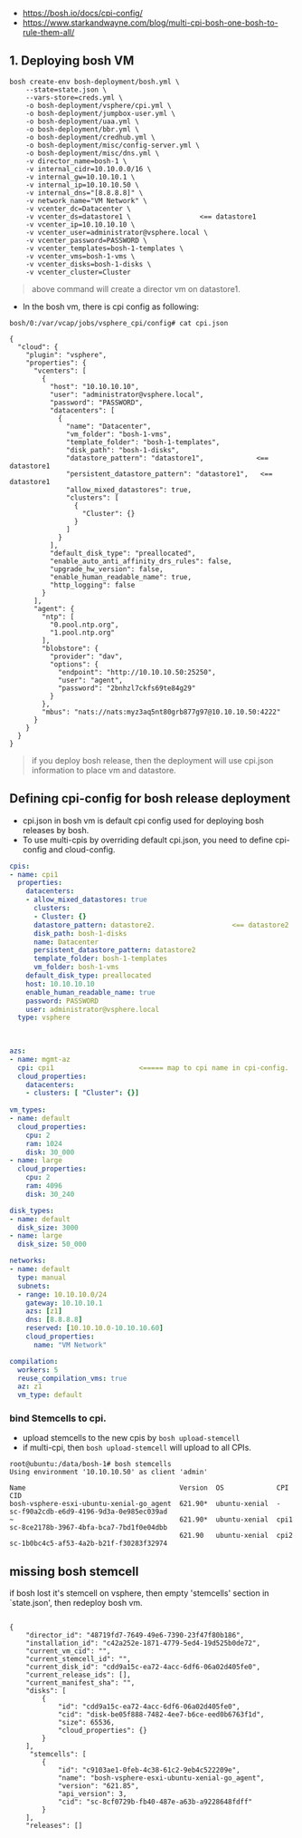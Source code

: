 - https://bosh.io/docs/cpi-config/
- https://www.starkandwayne.com/blog/multi-cpi-bosh-one-bosh-to-rule-them-all/

## 1. Deploying bosh VM

```
bosh create-env bosh-deployment/bosh.yml \
    --state=state.json \
    --vars-store=creds.yml \
    -o bosh-deployment/vsphere/cpi.yml \
    -o bosh-deployment/jumpbox-user.yml \
    -o bosh-deployment/uaa.yml \
    -o bosh-deployment/bbr.yml \
    -o bosh-deployment/credhub.yml \
    -o bosh-deployment/misc/config-server.yml \
    -o bosh-deployment/misc/dns.yml \
    -v director_name=bosh-1 \
    -v internal_cidr=10.10.0.0/16 \
    -v internal_gw=10.10.10.1 \
    -v internal_ip=10.10.10.50 \
    -v internal_dns="[8.8.8.8]" \
    -v network_name="VM Network" \
    -v vcenter_dc=Datacenter \
    -v vcenter_ds=datastore1 \                 <== datastore1
    -v vcenter_ip=10.10.10.10 \
    -v vcenter_user=administrator@vsphere.local \
    -v vcenter_password=PASSWORD \
    -v vcenter_templates=bosh-1-templates \
    -v vcenter_vms=bosh-1-vms \
    -v vcenter_disks=bosh-1-disks \
    -v vcenter_cluster=Cluster
 ```
> above command will create a director vm on datastore1.

- In the bosh vm, there is cpi config as following:

```
bosh/0:/var/vcap/jobs/vsphere_cpi/config# cat cpi.json

{
  "cloud": {
    "plugin": "vsphere",
    "properties": {
      "vcenters": [
        {
          "host": "10.10.10.10",
          "user": "administrator@vsphere.local",
          "password": "PASSWORD",
          "datacenters": [
            {
              "name": "Datacenter",
              "vm_folder": "bosh-1-vms",
              "template_folder": "bosh-1-templates",
              "disk_path": "bosh-1-disks",
              "datastore_pattern": "datastore1",             <== datastore1
              "persistent_datastore_pattern": "datastore1",   <== datastore1
              "allow_mixed_datastores": true,
              "clusters": [
                {
                  "Cluster": {}
                }
              ]
            }
          ],
          "default_disk_type": "preallocated",
          "enable_auto_anti_affinity_drs_rules": false,
          "upgrade_hw_version": false,
          "enable_human_readable_name": true,
          "http_logging": false
        }
      ],
      "agent": {
        "ntp": [
          "0.pool.ntp.org",
          "1.pool.ntp.org"
        ],
        "blobstore": {
          "provider": "dav",
          "options": {
            "endpoint": "http://10.10.10.50:25250",
            "user": "agent",
            "password": "2bnhzl7ckfs69te84g29"
          }
        },
        "mbus": "nats://nats:myz3aq5nt80grb877g97@10.10.10.50:4222"
      }
    }
  }
}

```
> if you deploy bosh release, then the deployment will use cpi.json information to place vm and datastore.




## Defining cpi-config for bosh release deployment
- cpi.json in bosh vm is default cpi config used for deploying bosh releases by bosh. 
- To use multi-cpis by overriding default cpi.json, you need to define cpi-config and cloud-config.

``` cpi-config.yml
cpis:
- name: cpi1
  properties:
    datacenters:
    - allow_mixed_datastores: true
      clusters:
      - Cluster: {}
      datastore_pattern: datastore2.                   <== datastore2
      disk_path: bosh-1-disks
      name: Datacenter
      persistent_datastore_pattern: datastore2
      template_folder: bosh-1-templates
      vm_folder: bosh-1-vms
    default_disk_type: preallocated
    host: 10.10.10.10
    enable_human_readable_name: true
    password: PASSWORD
    user: administrator@vsphere.local
  type: vsphere
 
  
```

``` cloud-config.yml
azs:
- name: mgmt-az
  cpi: cpi1                     <===== map to cpi name in cpi-config.
  cloud_properties:
    datacenters:
    - clusters: [ "Cluster": {}]
    
vm_types:
- name: default
  cloud_properties:
    cpu: 2
    ram: 1024
    disk: 30_000
- name: large
  cloud_properties:
    cpu: 2
    ram: 4096
    disk: 30_240

disk_types:
- name: default
  disk_size: 3000
- name: large
  disk_size: 50_000

networks:
- name: default
  type: manual
  subnets:
  - range: 10.10.10.0/24
    gateway: 10.10.10.1
    azs: [z1]
    dns: [8.8.8.8]
    reserved: [10.10.10.0-10.10.10.60]
    cloud_properties:
      name: "VM Network"

compilation:
  workers: 5
  reuse_compilation_vms: true
  az: z1
  vm_type: default
```


### bind Stemcells to cpi.

- upload stemcells to the new cpis by `bosh upload-stemcell`
- if multi-cpi, then `bosh upload-stemcell` will upload to all CPIs.

```
root@ubuntu:/data/bosh-1# bosh stemcells
Using environment '10.10.10.50' as client 'admin'

Name                                      Version  OS             CPI                 CID
bosh-vsphere-esxi-ubuntu-xenial-go_agent  621.90*  ubuntu-xenial  -                   sc-f90a2cdb-e6d9-4196-9d3a-0e985ec039ad
~                                         621.90*  ubuntu-xenial  cpi1                sc-8ce2178b-3967-4bfa-bca7-7bd1f0e04dbb
                                          621.90   ubuntu-xenial  cpi2                sc-1b0bc4c5-af53-4a2b-b21f-f30283f32974

```



## missing bosh stemcell

if bosh lost it's stemcell on vsphere, then empty 'stemcells' section in `state.json', then redeploy bosh vm.

```

{
    "director_id": "48719fd7-7649-49e6-7390-23f47f80b186",
    "installation_id": "c42a252e-1871-4779-5ed4-19d525b0de72",
    "current_vm_cid": "",
    "current_stemcell_id": "",
    "current_disk_id": "cdd9a15c-ea72-4acc-6df6-06a02d405fe0",
    "current_release_ids": [],
    "current_manifest_sha": "",
    "disks": [
        {
            "id": "cdd9a15c-ea72-4acc-6df6-06a02d405fe0",
            "cid": "disk-be05f888-7482-4ee7-b6ce-eed0b6763f1d",
            "size": 65536,
            "cloud_properties": {}
        }
    ],
     "stemcells": [
        {
            "id": "c9103ae1-0feb-4c38-61c2-9eb4c522209e",
            "name": "bosh-vsphere-esxi-ubuntu-xenial-go_agent",
            "version": "621.85",
            "api_version": 3,
            "cid": "sc-8cf0729b-fb40-487e-a63b-a9228648fdff"
        }
    ],
    "releases": []
    
```
    
